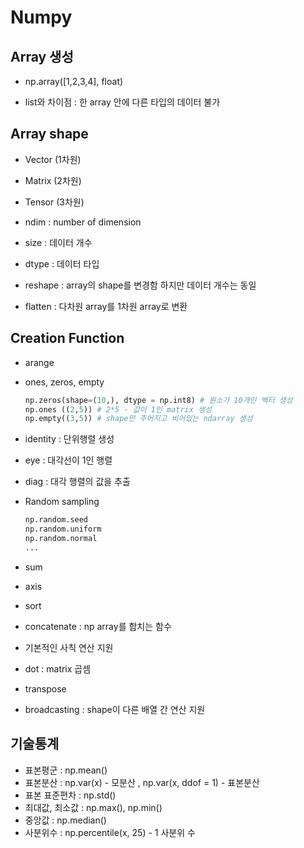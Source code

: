 # Numpy



## Array 생성 

- np.array([1,2,3,4], float) 

- list와 차이점 : 한 array 안에 다른 타입의 데이터 불가 



##  Array shape 

- Vector (1차원)
- Matrix (2차원)
- Tensor (3차원)

- ndim : number of dimension
- size :  데이터 개수 
- dtype : 데이터 타입 
- reshape : array의 shape를 변경함 하지만 데이터 개수는 동일 
- flatten : 다차원 array를 1차원 array로 변환 



## Creation Function 

- arange 

- ones, zeros, empty 

  ```python
  np.zeros(shape=(10,), dtype = np.int8) # 원소가 10개인 벡터 생성 
  np.ones ((2,5)) # 2*5 - 값이 1인 matrix 생성 
  np.empty((3,5)) # shape만 주어지고 비어있는 ndarray 생성 
  ```

- identity : 단위행렬 생성 

- eye : 대각선이 1인 행렬 

- diag : 대각 행렬의 값을 추출 

- Random sampling

  ``` python
  np.random.seed
  np.random.uniform
  np.random.normal
  ...
  ```

- sum 
- axis 
- sort 
- concatenate : np array를 합치는 함수 
- 기본적인 사칙 연산 지원 
- dot : matrix 곱셈 
- transpose 
- broadcasting : shape이 다른 배열 간 연산 지원 



## 기술통계 

- 표본평군 : np.mean()
- 표본분산 : np.var(x) - 모분산 , np.var(x, ddof = 1) - 표본분산 
- 표본 표준편차 : np.std()
- 최대값, 최소값 : np.max(), np.min()
- 중앙값 : np.median()
- 사분위수 : np.percentile(x, 25) - 1 사분위 수 
